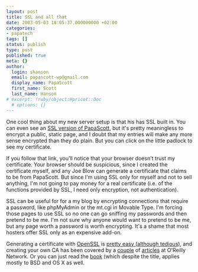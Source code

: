 ```yaml
---
layout: post
title: SSL and all that
date: 2003-05-03 18:05:37.000000000 +02:00
categories:
- papatech
tags: []
status: publish
type: post
published: true
meta: {}
author:
  login: shanson
  email: papascott-wp@gmail.com
  display_name: PapaScott
  first_name: Scott
  last_name: Hanson
# excerpt: !ruby/object:Hpricot::Doc
  # options: {}
---
```

<p>One cool thing about my new server setup is that his has SSL built in. You can even see an <a title="PapaScott: the SSL edition" href="https://www.papascott.de/">SSL version of PapaScott</a>, but it's pretty meaningless to encrypt a public, static page, and I doubt that my entries will make any more sense encrypted than they do plain. But you can click on the little padlock to see my certificate.</p>
<p>If you follow that link, you'll notice that your browser doesn't trust my certificate. Your browser should be suspicious, since I created the certificate myself, and any Joe Blow can generate a certificate that claims to be from PapaScott. But since I'm using SSL only for myself and not to sell anything, I'm not going to pay money for a real certificate (i.e. of the functions provided by SSL, I need only encryption, not authentication).</p>
<p>SSL can be useful for for a my blog by encrypting connections that require a password, like phpMyAdmin or the mt.cgi in Movable Type. I'm forcing those pages to use SSL so no one can go sniffing my passwords and then pretend to be me. I'm not sure why anyone would want to pretend to be me, but any page worth a password is worth encrypting. It's a shame that most hosters offer SSL only as an expensive add-on.</p>
<p>Generating a certificate with <a href="http://www.openssl.org">OpenSSL</a> is <a title="mod_ssl: F.A.Q." href="http%3A//www.modssl.org/docs/2.8/ssl_faq.html%23ToC27">pretty easy (although tedious)</a>, and creating your own CA has been covered by a <a title="ONLamp.com: Creating Your Own CA Feb. 06 2003" href="http%3A//www.onlamp.com/pub/a/onlamp/2003/02/06/linuxhacks.html">couple</a> of <a title="ONLamp.com: Distributing Your CA to Client Browsers Feb 020 2003" href="http%3A//www.onlamp.com/pub/a/onlamp/2003/02/20/linuxhacks.html">articles</a> at O'Reilly Network. Or you can just read the <a title="oreilly.com -- Online Catalog: Linux Server Hacks" href="http%3A//www.oreilly.com/catalog/linuxsvrhack/index.html%3FCMP%3DIL7015">book</a> (which despite the title, applies mostly to BSD and OS X as well.</p>
